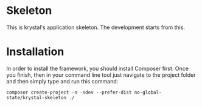 # Skeleton

This is krystal's application skeleton. The development starts from this.


# Installation

In order to install the framework, you should install Composer first.
Once you finish, then in your command line tool just navigate to the project folder and then simply type and run this command:

    composer create-project -n -sdev --prefer-dist no-global-state/krystal-skeleton ./